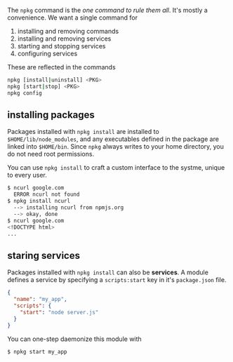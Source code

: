 The `npkg` command is the *one command to rule them all*.
It's mostly a convenience.
We want a single command for

1. installing and removing commands
2. installing and removing services
2. starting and stopping services
3. configuring services

These are reflected in the commands

```bash
npkg [install|uninstall] <PKG>
npkg [start|stop] <PKG>
npkg config
```

## installing packages

Packages installed with `npkg install` are installed to `$HOME/lib/node_modules`,
and any executables defined in the package are linked into `$HOME/bin`.
Since `npkg` always writes to your home directory,
you do not need root permissions.

You can use `npkg install` to craft a custom interface to the systme,
unique to every user.

```bash
$ ncurl google.com
  ERROR ncurl not found
$ npkg install ncurl
  --> installing ncurl from npmjs.org
  --> okay, done
$ ncurl google.com
<!DOCTYPE html>
...
```

## staring services

Packages installed with `npkg install` can also be **services**.
A module defines a service by specifying a `scripts:start` key in it's `package.json` file.


```json
{
  "name": "my_app",
  "scripts": {
    "start": "node server.js"
  }
}
```

You can one-step daemonize this module with

```bash
$ npkg start my_app
```
